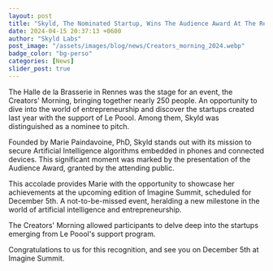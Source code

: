 ```yaml
---
layout: post
title: "Skyld, The Nominated Startup, Wins The Audience Award At The Rennes Creators' Morning!"
date: 2024-04-15 20:37:13 +0600
author: "Skyld Labs"
post_image: "/assets/images/blog/news/Creators_morning_2024.webp"
badge_color: "bg-perso"
categories: [News]
slider_post: true
---
```


<p>The Halle de la Brasserie in Rennes was the stage for an event, the Creators' Morning, bringing together nearly 250 people. An opportunity to dive into the world of entrepreneurship and discover the startups created last year with the support of Le Poool. Among them, Skyld was distinguished as a nominee to pitch.</p>

<p>Founded by Marie Paindavoine, PhD, Skyld stands out with its mission to secure Artificial Intelligence algorithms embedded in phones and connected devices. This significant moment was marked by the presentation of the Audience Award, granted by the attending public.</p>

<p>This accolade provides Marie with the opportunity to showcase her achievements at the upcoming edition of Imagine Summit, scheduled for December 5th. A not-to-be-missed event, heralding a new milestone in the world of artificial intelligence and entrepreneurship.</p>

<p>The Creators' Morning allowed participants to delve deep into the startups emerging from Le Poool's support program.</p>

<p>Congratulations to us for this recognition, and see you on December 5th at Imagine Summit.</p>

